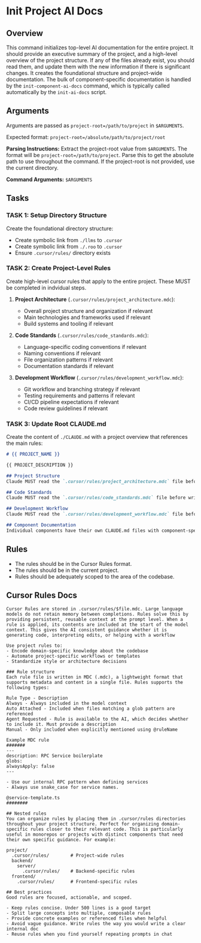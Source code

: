 # Init Project AI Docs

## Overview
This command initializes top-level AI documentation for the entire project.  It should provide an executive summary of the project, and a high-level overview of the project structure. If any of the files already exist, you should read them, and update them with the new information if there is significant changes. It creates the foundational structure and project-wide documentation. The bulk of component-specific documentation is handled by the `init-component-ai-docs` command, which is typically called automatically by the `init-ai-docs` script.

## Arguments
Arguments are passed as `project-root=/path/to/project` in `$ARGUMENTS`.

Expected format: `project-root=/absolute/path/to/project/root`


**Parsing Instructions:**
Extract the project-root value from `$ARGUMENTS`. The format will be `project-root=/path/to/project`. Parse this to get the absolute path to use throughout the command. If the project-root is not provided, use the current directory.

**Command Arguments:** `$ARGUMENTS`

## Tasks

### TASK 1: Setup Directory Structure
Create the foundational directory structure:
- Create symbolic link from `./llms` to `.cursor` 
- Create symbolic link from `./.roo` to `.cursor`
- Ensure `.cursor/rules/` directory exists

### TASK 2: Create Project-Level Rules
Create high-level cursor rules that apply to the entire project. These MUST be completed in indvidual steps.

1. **Project Architecture** (`.cursor/rules/project_architecture.mdc`):
   - Overall project structure and organization if relevant
   - Main technologies and frameworks used if relevant
   - Build systems and tooling if relevant

2. **Code Standards** (`.cursor/rules/code_standards.mdc`):
   - Language-specific coding conventions if relevant
   - Naming conventions if relevant
   - File organization patterns if relevant
   - Documentation standards if relevant

3. **Development Workflow** (`.cursor/rules/development_workflow.mdc`):
   - Git workflow and branching strategy if relevant
   - Testing requirements and patterns if relevant
   - CI/CD pipeline expectations if relevant
   - Code review guidelines if relevant

### TASK 3: Update Root CLAUDE.md
Create the content of `./CLAUDE.md` with a project overview that references the main rules:

```markdown
# {{ PROJECT_NAME }}

{{ PROJECT_DESCRIPTION }}

## Project Structure
Claude MUST read the `.cursor/rules/project_architecture.mdc` file before making any structural changes to the project.

## Code Standards  
Claude MUST read the `.cursor/rules/code_standards.mdc` file before writing any code in this project.

## Development Workflow
Claude MUST read the `.cursor/rules/development_workflow.mdc` file before making changes to build, test, or deployment configurations.

## Component Documentation
Individual components have their own CLAUDE.md files with component-specific rules. Always check for and read component-level documentation when working on specific parts of the codebase.
```


## Rules
- The rules should be in the Cursor Rules format.
- The rules should be in the current project.
- Rules should be adequately scoped to the area of the codebase.

## Cursor Rules Docs
```
Cursor Rules are stored in .cursor/rules/$file.mdc. Large language models do not retain memory between completions. Rules solve this by providing persistent, reusable context at the prompt level. When a rule is applied, its contents are included at the start of the model context. This gives the AI consistent guidance whether it is generating code, interpreting edits, or helping with a workflow
​
Use project rules to:
- Encode domain-specific knowledge about the codebase
- Automate project-specific workflows or templates
- Standardize style or architecture decisions

### Rule structure
Each rule file is written in MDC (.mdc), a lightweight format that supports metadata and content in a single file. Rules supports the following types:

Rule Type - Description
Always - Always included in the model context
Auto Attached - Included when files matching a glob pattern are referenced
Agent Requested - Rule is available to the AI, which decides whether to include it. Must provide a description
Manual - Only included when explicitly mentioned using @ruleName
​
Example MDC rule
#######
---
description: RPC Service boilerplate
globs: 
alwaysApply: false
---

- Use our internal RPC pattern when defining services
- Always use snake_case for service names.

@service-template.ts
########

## Nested rules
You can organize rules by placing them in .cursor/rules directories throughout your project structure. Perfect for organizing domain-specific rules closer to their relevant code. This is particularly useful in monorepos or projects with distinct components that need their own specific guidance. For example:

project/
  .cursor/rules/        # Project-wide rules
  backend/
    server/
      .cursor/rules/    # Backend-specific rules
  frontend/
    .cursor/rules/      # Frontend-specific rules

## Best practices
Good rules are focused, actionable, and scoped.

- Keep rules concise. Under 500 lines is a good target
- Split large concepts into multiple, composable rules
- Provide concrete examples or referenced files when helpful
- Avoid vague guidance. Write rules the way you would write a clear internal doc
- Reuse rules when you find yourself repeating prompts in chat

```